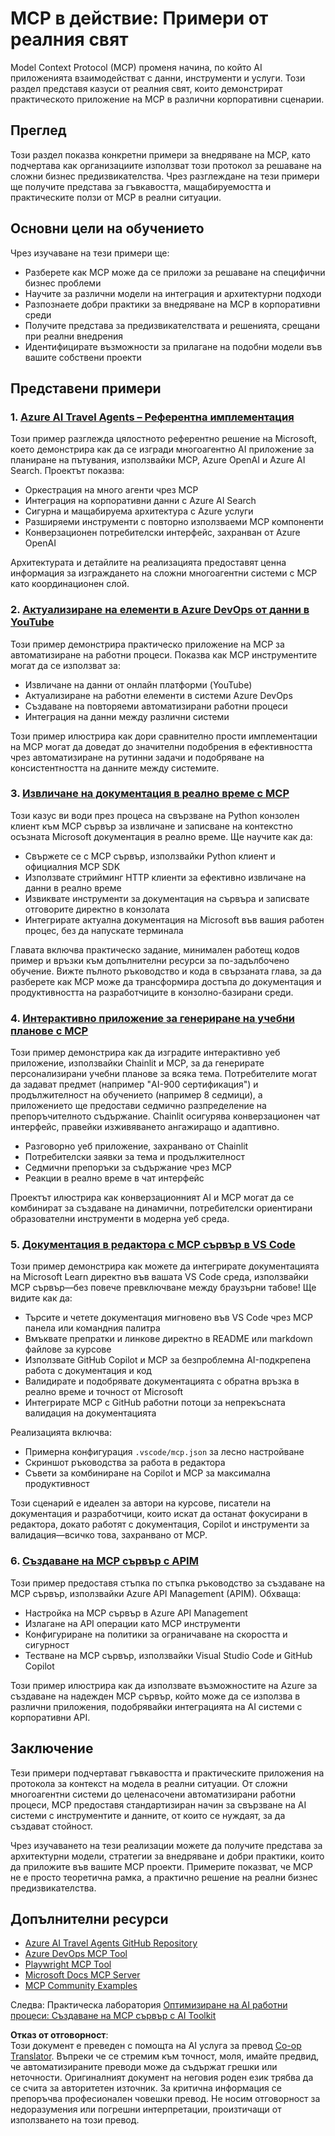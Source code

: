 <!--
CO_OP_TRANSLATOR_METADATA:
{
  "original_hash": "873741da08dd6537858d5e14c3a386e1",
  "translation_date": "2025-07-14T05:51:16+00:00",
  "source_file": "09-CaseStudy/README.md",
  "language_code": "bg"
}
-->
# MCP в действие: Примери от реалния свят

Model Context Protocol (MCP) променя начина, по който AI приложенията взаимодействат с данни, инструменти и услуги. Този раздел представя казуси от реалния свят, които демонстрират практическото приложение на MCP в различни корпоративни сценарии.

## Преглед

Този раздел показва конкретни примери за внедряване на MCP, като подчертава как организациите използват този протокол за решаване на сложни бизнес предизвикателства. Чрез разглеждане на тези примери ще получите представа за гъвкавостта, мащабируемостта и практическите ползи от MCP в реални ситуации.

## Основни цели на обучението

Чрез изучаване на тези примери ще:

- Разберете как MCP може да се приложи за решаване на специфични бизнес проблеми
- Научите за различни модели на интеграция и архитектурни подходи
- Разпознаете добри практики за внедряване на MCP в корпоративни среди
- Получите представа за предизвикателствата и решенията, срещани при реални внедрения
- Идентифицирате възможности за прилагане на подобни модели във вашите собствени проекти

## Представени примери

### 1. [Azure AI Travel Agents – Референтна имплементация](./travelagentsample.md)

Този пример разглежда цялостното референтно решение на Microsoft, което демонстрира как да се изгради многоагентно AI приложение за планиране на пътувания, използвайки MCP, Azure OpenAI и Azure AI Search. Проектът показва:

- Оркестрация на много агенти чрез MCP
- Интеграция на корпоративни данни с Azure AI Search
- Сигурна и мащабируема архитектура с Azure услуги
- Разширяеми инструменти с повторно използваеми MCP компоненти
- Конверзационен потребителски интерфейс, захранван от Azure OpenAI

Архитектурата и детайлите на реализацията предоставят ценна информация за изграждането на сложни многоагентни системи с MCP като координационен слой.

### 2. [Актуализиране на елементи в Azure DevOps от данни в YouTube](./UpdateADOItemsFromYT.md)

Този пример демонстрира практическо приложение на MCP за автоматизиране на работни процеси. Показва как MCP инструментите могат да се използват за:

- Извличане на данни от онлайн платформи (YouTube)
- Актуализиране на работни елементи в системи Azure DevOps
- Създаване на повторяеми автоматизирани работни процеси
- Интеграция на данни между различни системи

Този пример илюстрира как дори сравнително прости имплементации на MCP могат да доведат до значителни подобрения в ефективността чрез автоматизиране на рутинни задачи и подобряване на консистентността на данните между системите.

### 3. [Извличане на документация в реално време с MCP](./docs-mcp/README.md)

Този казус ви води през процеса на свързване на Python конзолен клиент към MCP сървър за извличане и записване на контекстно осъзната Microsoft документация в реално време. Ще научите как да:

- Свържете се с MCP сървър, използвайки Python клиент и официалния MCP SDK
- Използвате стрийминг HTTP клиенти за ефективно извличане на данни в реално време
- Извиквате инструменти за документация на сървъра и записвате отговорите директно в конзолата
- Интегрирате актуална документация на Microsoft във вашия работен процес, без да напускате терминала

Главата включва практическо задание, минимален работещ кодов пример и връзки към допълнителни ресурси за по-задълбочено обучение. Вижте пълното ръководство и кода в свързаната глава, за да разберете как MCP може да трансформира достъпа до документация и продуктивността на разработчиците в конзолно-базирани среди.

### 4. [Интерактивно приложение за генериране на учебни планове с MCP](./docs-mcp/README.md)

Този пример демонстрира как да изградите интерактивно уеб приложение, използвайки Chainlit и MCP, за да генерирате персонализирани учебни планове за всяка тема. Потребителите могат да задават предмет (например "AI-900 сертификация") и продължителност на обучението (например 8 седмици), а приложението ще предостави седмично разпределение на препоръчителното съдържание. Chainlit осигурява конверзационен чат интерфейс, правейки изживяването ангажиращо и адаптивно.

- Разговорно уеб приложение, захранвано от Chainlit
- Потребителски заявки за тема и продължителност
- Седмични препоръки за съдържание чрез MCP
- Реакции в реално време в чат интерфейс

Проектът илюстрира как конверзационният AI и MCP могат да се комбинират за създаване на динамични, потребителски ориентирани образователни инструменти в модерна уеб среда.

### 5. [Документация в редактора с MCP сървър в VS Code](./docs-mcp/README.md)

Този пример демонстрира как можете да интегрирате документацията на Microsoft Learn директно във вашата VS Code среда, използвайки MCP сървър—без повече превключване между браузърни табове! Ще видите как да:

- Търсите и четете документация мигновено във VS Code чрез MCP панела или командния палитра
- Вмъквате препратки и линкове директно в README или markdown файлове за курсове
- Използвате GitHub Copilot и MCP за безпроблемна AI-подкрепена работа с документация и код
- Валидирате и подобрявате документацията с обратна връзка в реално време и точност от Microsoft
- Интегрирате MCP с GitHub работни потоци за непрекъсната валидация на документацията

Реализацията включва:
- Примерна конфигурация `.vscode/mcp.json` за лесно настройване
- Скриншот ръководства за работа в редактора
- Съвети за комбиниране на Copilot и MCP за максимална продуктивност

Този сценарий е идеален за автори на курсове, писатели на документация и разработчици, които искат да останат фокусирани в редактора, докато работят с документация, Copilot и инструменти за валидация—всичко това, захранвано от MCP.

### 6. [Създаване на MCP сървър с APIM](./apimsample.md)

Този пример предоставя стъпка по стъпка ръководство за създаване на MCP сървър, използвайки Azure API Management (APIM). Обхваща:

- Настройка на MCP сървър в Azure API Management
- Излагане на API операции като MCP инструменти
- Конфигуриране на политики за ограничаване на скоростта и сигурност
- Тестване на MCP сървър, използвайки Visual Studio Code и GitHub Copilot

Този пример илюстрира как да използвате възможностите на Azure за създаване на надежден MCP сървър, който може да се използва в различни приложения, подобрявайки интеграцията на AI системи с корпоративни API.

## Заключение

Тези примери подчертават гъвкавостта и практическите приложения на протокола за контекст на модела в реални ситуации. От сложни многоагентни системи до целенасочени автоматизирани работни процеси, MCP предоставя стандартизиран начин за свързване на AI системи с инструментите и данните, от които се нуждаят, за да създават стойност.

Чрез изучаването на тези реализации можете да получите представа за архитектурни модели, стратегии за внедряване и добри практики, които да приложите във вашите MCP проекти. Примерите показват, че MCP не е просто теоретична рамка, а практично решение на реални бизнес предизвикателства.

## Допълнителни ресурси

- [Azure AI Travel Agents GitHub Repository](https://github.com/Azure-Samples/azure-ai-travel-agents)
- [Azure DevOps MCP Tool](https://github.com/microsoft/azure-devops-mcp)
- [Playwright MCP Tool](https://github.com/microsoft/playwright-mcp)
- [Microsoft Docs MCP Server](https://github.com/MicrosoftDocs/mcp)
- [MCP Community Examples](https://github.com/microsoft/mcp)

Следва: Практическа лаборатория [Оптимизиране на AI работни процеси: Създаване на MCP сървър с AI Toolkit](../10-StreamliningAIWorkflowsBuildingAnMCPServerWithAIToolkit/README.md)

**Отказ от отговорност**:  
Този документ е преведен с помощта на AI услуга за превод [Co-op Translator](https://github.com/Azure/co-op-translator). Въпреки че се стремим към точност, моля, имайте предвид, че автоматизираните преводи може да съдържат грешки или неточности. Оригиналният документ на неговия роден език трябва да се счита за авторитетен източник. За критична информация се препоръчва професионален човешки превод. Не носим отговорност за недоразумения или погрешни интерпретации, произтичащи от използването на този превод.